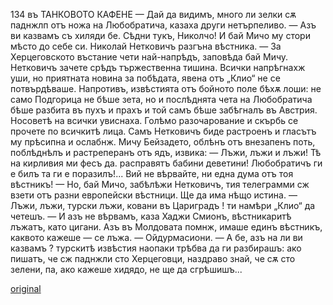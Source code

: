﻿134	въ ТАНКОВОТО КАФЕНЕ
— Дай да видимъ, много ли зелки сѫ паднжлп отъ ножа на Любобратича, казаха други нетърпеливо.
— Азъ ви казвамъ съ хиляди бе. Сѣдни тукъ, Николчо! И бай Мичо му стори мѣсто до себе си.
Николай Нетковичъ разгъна вѣстника.
— За Херцеговското въстание чети най-напрѣдъ, заповѣда бай Мичу.
Нетковичъ зачете срѣдъ тържественна тишина. Всички напрѣгнахж уши, но приятната новина за побѣдата, явена отъ „Клио“ не се потвърдѣваше. Напротивъ, извѣстията отъ бойното поле бѣхѫ лоши: не само Подгорица не бѣше зета, но и послѣднята чета на Любобратича бѣше разбита въ пухъ и прахъ и той самъ бѣше забѣгналъ въ Австрия.
Носоветѣ на всички увиснаха. Голѣмо разочарование и скърбь се прочете по всичкитѣ лица. Самъ Нетковичъ биде растроенъ и гласътъ му прѣсипна и ослабнж.
Мичу Бейзадето, облѣнъ отъ внезапенъ поть, поблѣднѣлъ и растреперанъ отъ ядъ, извика:
— Лъжи, лъжи и лъжи! Тѣ на кирливия ми фесъ да. расправятъ бабини деветини! Любобратичъ ги е билъ та ги е поразилъ!... Вий не вѣрвайте, ни една дума отъ тоя вѣстникъ!
— Но, бай Мичо, забѣлѣжи Нетковичъ, тия телеграмми сж взети отъ разни европейски вѣстници. Ще да има нѣщо истина.
— Лъжи, лъжи, турски лъжи, ковани въ Цариградъ ! ти намѣри „Клио“ да четешъ.
— И азъ не вѣрвамъ, каза Хаджи Смионъ, вѣстникаритѣ лъжатъ, като цигани. Азъ въ Молдовата помнж, имаше единъ вѣстникъ, каквото кажеше — се лъжа.
— Ойдурмасиони.
— А бе, азъ на ли ви казвамъ ? турскитѣ извѣстия наопаки трѣбва да ги разбирашъ: ако пишатъ, че сж паднжли сто Херцеговци, наздраво знай, че сѫ сто зелени, па, ако кажеше хидядо, не ще да сгрѣшишъ...

[original](images/153.jpg)